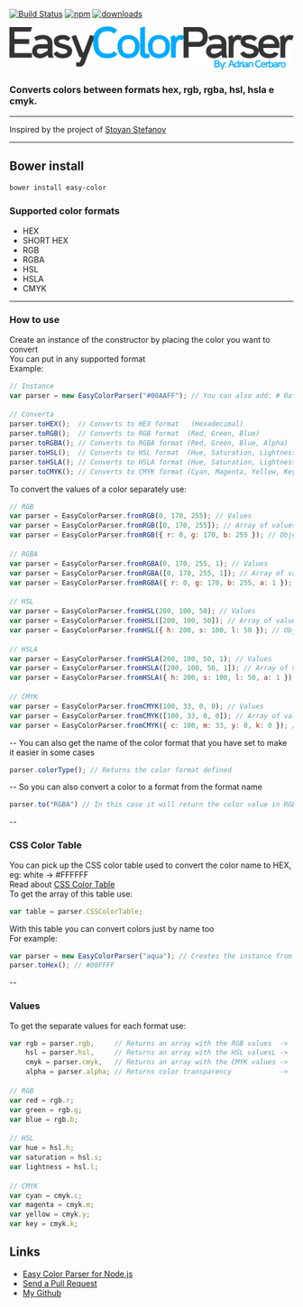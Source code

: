 [![Build Status](https://travis-ci.org/salomaosnff/easy-color-parser.svg?branch=master)](https://travis-ci.org/salomaosnff/easy-color-parser/) [![npm](https://img.shields.io/npm/v/easy-color.svg)](https://www.npmjs.com/package/easy-color) [![downloads](https://img.shields.io/npm/dm/easy-color.svg)](https://www.npmjs.com/package/easy-color)

<img src="docs/img/logo_extended.png" />

### Converts colors between formats hex, rgb, rgba, hsl, hsla e cmyk.

---
Inspired by the project of <a href="http://www.phpied.com/rgb-color-parser-in-javascript/" target="_blank">Stoyan Stefanov</a>

---

## Bower install
```sh
bower install easy-color
```

### Supported color formats
* HEX
* SHORT HEX
* RGB
* RGBA
* HSL
* HSLA
* CMYK

---

### How to use
Create an instance of the constructor by placing the color you want to convert <br />
You can put in any supported format <br />
Example:
```js
// Instance
var parser = new EasyColorParser("#00AAFF"); // You can also add: # 0af, rgb (0, 170, 255), hsl (..., etc ...

// Converta
parser.toHEX();  // Converts to HEX format   (Hexadecimal)
parser.toRGB();  // Converts to RGB format  (Red, Green, Blue)
parser.toRGBA(); // Converts to RGBA format (Red, Green, Blue, Alpha)
parser.toHSL();  // Converts to HSL format  (Hue, Saturation, Lightness)
parser.toHSLA(); // Converts to HSLA format (Hue, Saturation, Lightness, Alpha)
parser.toCMYK(); // Converts to CMYK format (Cyan, Magenta, Yellow, Key)
```
To convert the values of a color separately use:
```js
// RGB
var parser = EasyColorParser.fromRGB(0, 170, 255); // Values
var parser = EasyColorParser.fromRGB([0, 170, 255]); // Array of values
var parser = EasyColorParser.fromRGB({ r: 0, g: 170, b: 255 }); // Object of values

// RGBA
var parser = EasyColorParser.fromRGBA(0, 170, 255, 1); // Values
var parser = EasyColorParser.fromRGBA([0, 170, 255, 1]); // Array of values
var parser = EasyColorParser.fromRGBA({ r: 0, g: 170, b: 255, a: 1 }); // Object of values

// HSL
var parser = EasyColorParser.fromHSL(200, 100, 50); // Values
var parser = EasyColorParser.fromHSL([200, 100, 50]); // Array of values
var parser = EasyColorParser.fromHSL({ h: 200, s: 100, l: 50 }); // Object of values

// HSLA
var parser = EasyColorParser.fromHSLA(200, 100, 50, 1); // Values
var parser = EasyColorParser.fromHSLA([200, 100, 50, 1]); // Array of values
var parser = EasyColorParser.fromHSLA({ h: 200, s: 100, l: 50, a: 1 }); // Object of values

// CMYK
var parser = EasyColorParser.fromCMYK(100, 33, 0, 0); // Values
var parser = EasyColorParser.fromCMYK([100, 33, 0, 0]); // Array of values
var parser = EasyColorParser.fromCMYK({ c: 100, m: 33, y: 0, k: 0 }); // Object of values
```
--
You can also get the name of the color format that you have set to make it easier in some cases
```js
parser.colorType(); // Returns the color format defined
```
--
So you can also convert a color to a format from the format name
```js
parser.to("RGBA") // In this case it will return the color value in RGBA format, eg rgba (0, 170, 255, 1)
```
--

### CSS Color Table
You can pick up the CSS color table used to convert the color name to HEX, eg: white -> #FFFFFF <br />
Read about <a href="http://www.w3schools.com/cssref/css_colors.asp" target="_blank">CSS Color Table</a> <br />
To get the array of this table use:
```js
var table = parser.CSSColorTable;
```
With this table you can convert colors just by name too <br />
For example:
```js
var parser = new EasyColorParser("aqua"); // Creates the instance from the css color name
parser.toHex(); // #00FFFF
```
--
### Values
To get the separate values for each format use:
```js
var rgb = parser.rgb,     // Returns an array with the RGB values  ->  {r:Number, g:Number, b:Number}
    hsl = parser.hsl,     // Returns an array with the HSL valuesL ->  {h:Number, s:Number, l:Number}
    cmyk = parser.cmyk,   // Returns an array with the CMYK values ->  ...
    alpha = parser.alpha; // Returns color transparency            ->  1

// RGB
var red = rgb.r;
var green = rgb.g;
var blue = rgb.b;

// HSL
var hue = hsl.h;
var saturation = hsl.s;
var lightness = hsl.l;

// CMYK
var cyan = cmyk.c;
var magenta = cmyk.m;
var yellow = cmyk.y;
var key = cmyk.k;
```

## Links
- [Easy Color Parser for Node.js](https://github.com/salomaosnff/easy-color-parser)
- [Send a Pull Request](https://github.com/cerbaroadrian/easy-color-parser/pulls)
- [My Github](https://github.com/cerbaroadrian)
